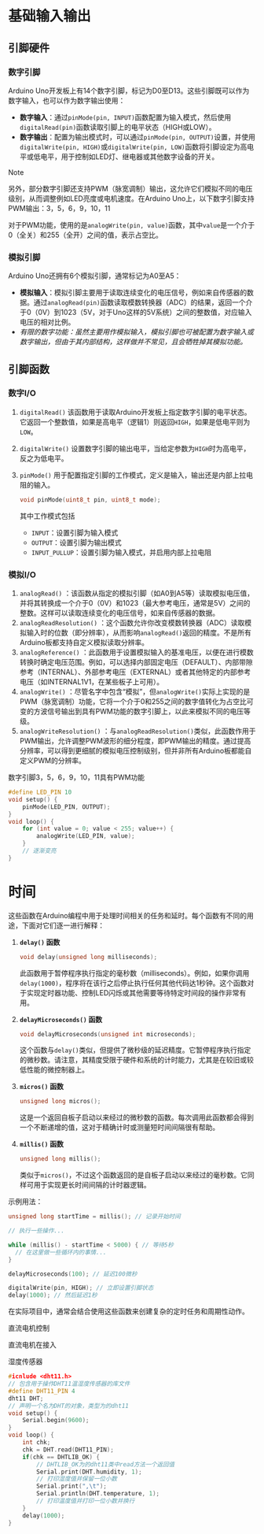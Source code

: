 # 基础输入输出

## 引脚硬件

### 数字引脚

Arduino Uno开发板上有14个数字引脚，标记为D0至D13。这些引脚既可以作为数字输入，也可以作为数字输出使用：

- **数字输入**：通过`pinMode(pin, INPUT)`函数配置为输入模式，然后使用`digitalRead(pin)`函数读取引脚上的电平状态（HIGH或LOW）。
- **数字输出**：配置为输出模式时，可以通过`pinMode(pin, OUTPUT)`设置，并使用`digitalWrite(pin, HIGH)`或`digitalWrite(pin, LOW)`函数将引脚设定为高电平或低电平，用于控制如LED灯、继电器或其他数字设备的开关。

> [!NOTE]
>
> 另外，部分数字引脚还支持PWM（脉宽调制）输出，这允许它们模拟不同的电压级别，从而调整例如LED亮度或电机速度。在Arduino Uno上，以下数字引脚支持PWM输出：3，5，6，9，10，11
>
> 对于PWM功能，使用的是`analogWrite(pin, value)`函数，其中`value`是一个介于0（全关）和255（全开）之间的值，表示占空比。



### 模拟引脚

Arduino Uno还拥有6个模拟引脚，通常标记为A0至A5：

- **模拟输入**：模拟引脚主要用于读取连续变化的电压信号，例如来自传感器的数据。通过`analogRead(pin)`函数读取模数转换器（ADC）的结果，返回一个介于0（0V）到1023（5V，对于Uno这样的5V系统）之间的整数值，对应输入电压的相对比例。
- *有限的数字功能：虽然主要用作模拟输入，模拟引脚也可被配置为数字输入或数字输出，但由于其内部结构，这样做并不常见，且会牺牲掉其模拟功能。*



## 引脚函数

### 数字I/O

1. `digitalRead()` 该函数用于读取Arduino开发板上指定数字引脚的电平状态。它返回一个整数值，如果是高电平（逻辑1）则返回`HIGH`，如果是低电平则为`LOW`。
2. `digitalWrite()` 设置数字引脚的输出电平，当给定参数为`HIGH`时为高电平，反之为低电平。
3. `pinMode()` 用于配置指定引脚的工作模式，定义是输入，输出还是内部上拉电阻的输入。

   ```c
   void pinMode(uint8_t pin, uint8_t mode);
   ```

   其中工作模式包括

   - `INPUT`：设置引脚为输入模式
   - `OUTPUT`：设置引脚为输出模式
   - `INPUT_PULLUP`：设置引脚为输入模式，并启用内部上拉电阻



### 模拟I/O

1. `analogRead()` ：该函数从指定的模拟引脚（如A0到A5等）读取模拟电压值，并将其转换成一个介于0（0V）和1023（最大参考电压，通常是5V）之间的整数。这样可以读取连续变化的电压信号，如来自传感器的数据。
2. `analogReadResolution()` ：这个函数允许你改变模数转换器（ADC）读取模拟输入时的位数（即分辨率），从而影响`analogRead()`返回的精度。不是所有Arduino板都支持自定义模拟读取分辨率。
3. `analogReference()` ：此函数用于设置模拟输入的基准电压，以便在进行模数转换时确定电压范围。例如，可以选择内部固定电压（DEFAULT）、内部带隙参考（INTERNAL）、外部参考电压（EXTERNAL）或者其他特定的内部参考电压（如INTERNAL1V1，在某些板子上可用）。
4. `analogWrite()` ：尽管名字中包含“模拟”，但`analogWrite()`实际上实现的是PWM（脉宽调制）功能，它将一个介于0和255之间的数字值转化为占空比可变的方波信号输出到具有PWM功能的数字引脚上，以此来模拟不同的电压等级。
5. `analogWriteResolution()` ：与`analogReadResolution()`类似，此函数作用于PWM输出，允许调整PWM波形的细分程度，即PWM输出的精度。通过提高分辨率，可以得到更细腻的模拟电压控制级别，但并非所有Arduino板都能自定义PWM的分辨率。



数字引脚3，5，6，9，10，11具有PWM功能

```c
#define LED_PIN 10
void setup() {
    pinMode(LED_PIN, OUTPUT);
}
void loop() {
    for (int value = 0; value < 255; value++) {
        analogWrite(LED_PIN, value);
    }
    // 逐渐变亮
}
```



# 时间

这些函数在Arduino编程中用于处理时间相关的任务和延时。每个函数有不同的用途，下面对它们逐一进行解释：

1. **`delay()` 函数**
   ```c++
   void delay(unsigned long milliseconds);
   ```
   此函数用于暂停程序执行指定的毫秒数（milliseconds）。例如，如果你调用 `delay(1000)`，程序将在该行之后停止执行任何其他代码达1秒钟。这个函数对于实现定时器功能、控制LED闪烁或其他需要等待特定时间段的操作非常有用。

2. **`delayMicroseconds()` 函数**
   ```c++
   void delayMicroseconds(unsigned int microseconds);
   ```
   这个函数与`delay()`类似，但提供了微秒级的延迟精度。它暂停程序执行指定的微秒数。请注意，其精度受限于硬件和系统的计时能力，尤其是在较旧或较低性能的微控制器上。

3. **`micros()` 函数**
   ```c++
   unsigned long micros();
   ```
   这是一个返回自板子启动以来经过的微秒数的函数。每次调用此函数都会得到一个不断递增的值，这对于精确计时或测量短时间间隔很有帮助。

4. **`millis()` 函数**
   ```c++
   unsigned long millis();
   ```
   类似于`micros()`，不过这个函数返回的是自板子启动以来经过的毫秒数。它同样可用于实现更长时间间隔的计时器逻辑。

示例用法：

```c++
unsigned long startTime = millis(); // 记录开始时间

// 执行一些操作...

while (millis() - startTime < 5000) { // 等待5秒
  // 在这里做一些循环内的事情...
}

delayMicroseconds(100); // 延迟100微秒

digitalWrite(pin, HIGH); // 立即设置引脚状态
delay(1000); // 然后延迟1秒
```

在实际项目中，通常会结合使用这些函数来创建复杂的定时任务和周期性动作。







直流电机控制

直流电机在接入

湿度传感器

```c
#icnlude <dht11.h>
// 包含用于操作DHT11温湿度传感器的库文件
#define DHT11_PIN 4
dht11 DHT;
// 声明一个名为DHT的对象，类型为的dht11
void setup() {
    Serial.begin(9600);
}
void loop() {
    int chk;
    chk = DHT.read(DHT11_PIN);
    if(chk == DHTLIB_OK) {
        // DHTLIB_OK为的dht11类中read方法一个返回值
        Serial.print(DHT.humidity, 1);
        // 打印湿度值并保留一位小数
        Serial.print(",\t");
        Serial.println(DHT.temperature, 1);
        // 打印温度值并打印一位小数并换行
    }
    delay(1000);
}
```

